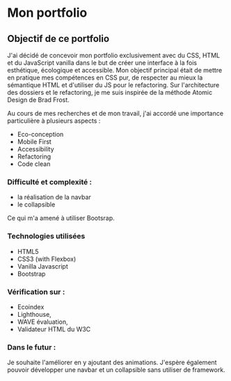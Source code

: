 # Mon portfolio

## Objectif de ce portfolio

J'ai décidé de concevoir mon portfolio exclusivement avec du CSS, HTML et du JavaScript vanilla dans le but de créer une interface à la fois esthétique, écologique et accessible. Mon objectif principal était de mettre en pratique mes compétences en CSS pur, de respecter au mieux la sémantique HTML et d'utiliser du JS pour le refactoring.
Sur l'architecture des dossiers et le refactoring, je me suis inspirée de la méthode Atomic Design de Brad Frost.

Au cours de mes recherches et de mon travail, j'ai accordé une importance particulière à plusieurs aspects :

- Eco-conception
- Mobile First
- Accessibility
- Refactoring
- Code clean

### Difficulté et complexité :
- la réalisation de la navbar 
- le collapsible

Ce qui m'a amené à utiliser Bootsrap. 

### Technologies utilisées
- HTML5
- CSS3 (with Flexbox)
- Vanilla Javascript
- Bootstrap


### Vérification sur :
- Ecoindex
- Lighthouse,
- WAVE évaluation,
- Validateur HTML du W3C


### Dans le futur :
Je souhaite l'améliorer en y ajoutant des animations. J'espère également pouvoir développer une navbar et un collapsible sans utiliser de framework. 


